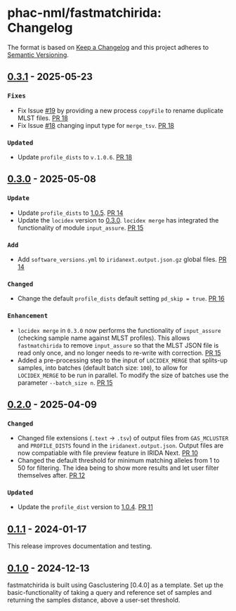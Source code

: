 # phac-nml/fastmatchirida: Changelog

The format is based on [Keep a Changelog](https://keepachangelog.com/en/1.0.0/)
and this project adheres to [Semantic Versioning](https://semver.org/spec/v2.0.0.html).

## [0.3.1] - 2025-05-23

### `Fixes`

- Fix Issue [#19](https://github.com/phac-nml/fastmatchirida/issues/19) by providing a new process `copyFile` to rename duplicate MLST files. [PR 18](https://github.com/phac-nml/fastmatchirida/pull/18)
- Fix Issue [#18](https://github.com/phac-nml/fastmatchirida/issues/18) changing input type for `merge_tsv`. [PR 18](https://github.com/phac-nml/fastmatchirida/pull/18)

### `Updated`

- Update `profile_dists` to `v.1.0.6`. [PR 18](https://github.com/phac-nml/fastmatchirida/pull/18)

## [0.3.0] - 2025-05-08

### `Update`

- Update `profile_dists` to [1.0.5](https://github.com/phac-nml/profile_dists/releases/tag/1.0.5). [PR 14](https://github.com/phac-nml/fastmatchirida/pull/14)
- Update the `locidex` version to [0.3.0](https://pypi.org/project/locidex/0.3.0/). `locidex merge` has integrated the functionality of module `input_assure`. [PR 15](https://github.com/phac-nml/fastmatchirida/pull/15)

### `Add`

- Add `software_versions.yml` to `iridanext.output.json.gz` global files. [PR 14](https://github.com/phac-nml/fastmatchirida/pull/14)

### `Changed`

- Change the default `profile_dists` default setting `pd_skip = true`. [PR 16](https://github.com/phac-nml/fastmatchirida/pull/16)

### `Enhancement`

- `locidex merge` in `0.3.0` now performs the functionality of `input_assure` (checking sample name against MLST profiles). This allows `fastmatchirida` to remove `input_assure` so that the MLST JSON file is read only once, and no longer needs to re-write with correction. [PR 15](https://github.com/phac-nml/fastmatchirida/pull/15)
- Added a pre-processing step to the input of `LOCIDEX_MERGE` that splits-up samples, into batches (default batch size: `100`), to allow for `LOCIDEX_MERGE` to be run in parallel. To modify the size of batches use the parameter `--batch_size n`. [PR 15](https://github.com/phac-nml/fastmatchirida/pull/15)

## [0.2.0] - 2025-04-09

### `Changed`

- Changed file extensions (`.text` -> `.tsv`) of output files from `GAS_MCLUSTER` and `PROFILE_DISTS` found in the `iridanext.output.json`. Output files are now compatiable with file preview feature in IRIDA Next. [PR 10](https://github.com/phac-nml/fastmatchirida/pull/10)
- Changed the default threshold for minimum matching alleles from 1 to 50 for filtering. The idea being to show more results and let user filter themselves after. [PR 12](https://github.com/phac-nml/fastmatchirida/pull/12)

### `Updated`

- Update the `profile_dist` version to [1.0.4](https://github.com/phac-nml/profile_dists/releases/tag/1.0.4). [PR 11](https://github.com/phac-nml/fastmatchirida/pull/11)

## [0.1.1] - 2024-01-17

This release improves documentation and testing.

## [0.1.0] - 2024-12-13

fastmatchirida is built using Gasclustering [0.4.0] as a template. Set up the basic-functionality of taking a query and reference set of samples and returning the samples distance, above a user-set threshold.

[0.1.1]: https://github.com/phac-nml/fastmatchirida/releases/tag/0.1.1
[0.1.0]: https://github.com/phac-nml/fastmatchirida/releases/tag/0.1.0
[0.2.0]: https://github.com/phac-nml/fastmatchirida/releases/tag/0.2.0
[0.3.0]: https://github.com/phac-nml/fastmatchirida/releases/tag/0.3.0
[0.3.1]: https://github.com/phac-nml/fastmatchirida/releases/tag/0.3.1
